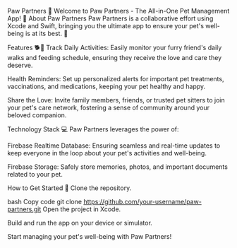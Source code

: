 
Paw Partners 🐾
Welcome to Paw Partners - The All-in-One Pet Management App! 🌟
About Paw Partners
Paw Partners is a collaborative effort using Xcode and Swift, bringing you the ultimate app to ensure your pet's well-being is at its best. 🚀

Features 🐕🐾
Track Daily Activities: Easily monitor your furry friend's daily walks and feeding schedule, ensuring they receive the love and care they deserve.

Health Reminders: Set up personalized alerts for important pet treatments, vaccinations, and medications, keeping your pet healthy and happy.

Share the Love: Invite family members, friends, or trusted pet sitters to join your pet's care network, fostering a sense of community around your beloved companion.

Technology Stack 💻
Paw Partners leverages the power of:

Firebase Realtime Database: Ensuring seamless and real-time updates to keep everyone in the loop about your pet's activities and well-being.

Firebase Storage: Safely store memories, photos, and important documents related to your pet.

How to Get Started 🚀
Clone the repository.

bash
Copy code
git clone https://github.com/your-username/paw-partners.git
Open the project in Xcode.

Build and run the app on your device or simulator.

Start managing your pet's well-being with Paw Partners!
